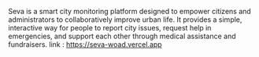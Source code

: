 Seva is a smart city monitoring platform designed to empower citizens and administrators to collaboratively improve urban life. It provides a simple, interactive way for people to report city issues, request help in emergencies, and support each other through medical assistance and fundraisers.
link : https://seva-woad.vercel.app
